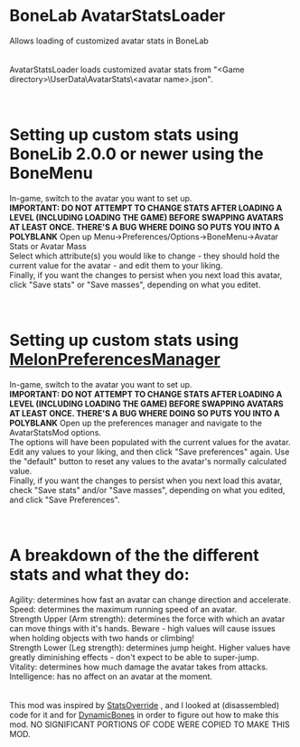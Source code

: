 # BoneLab AvatarStatsLoader
Allows loading of customized avatar stats in BoneLab<br/>
<br/>
<br/>
AvatarStatsLoader loads customized avatar stats from "\<Game directory\>\\UserData\\AvatarStats\\\<avatar name\>.json".<br/>
<br/>
<br/>
# Setting up custom stats using BoneLib 2.0.0 or newer using the BoneMenu
In-game, switch to the avatar you want to set up.<br/>
**IMPORTANT: DO NOT ATTEMPT TO CHANGE STATS AFTER LOADING A LEVEL (INCLUDING LOADING THE GAME) BEFORE SWAPPING AVATARS AT LEAST ONCE. THERE'S A BUG WHERE DOING SO PUTS YOU INTO A POLYBLANK**
Open up Menu->Preferences/Options->BoneMenu->Avatar Stats or Avatar Mass<br/>
Select which attribute(s) you would like to change - they should hold the current value for the avatar - and edit them to your liking.<br/>
Finally, if you want the changes to persist when you next load this avatar, click "Save stats" or "Save masses", depending on what you editet.<br/>
<br/>
<br/>
# Setting up custom stats using [MelonPreferencesManager](https://github.com/sinai-dev/MelonPreferencesManager)
In-game, switch to the avatar you want to set up.<br/>
**IMPORTANT: DO NOT ATTEMPT TO CHANGE STATS AFTER LOADING A LEVEL (INCLUDING LOADING THE GAME) BEFORE SWAPPING AVATARS AT LEAST ONCE. THERE'S A BUG WHERE DOING SO PUTS YOU INTO A POLYBLANK**
Open up the preferences manager and navigate to the AvatarStatsMod options.<br/>
The options will have been populated with the current values for the avatar.<br/>
Edit any values to your liking, and then click "Save preferences" again. Use the "default" button to reset any values to the avatar's normally calculated value.<br/>
Finally, if you want the changes to persist when you next load this avatar, check "Save stats" and/or "Save masses", depending on what you edited, and click "Save Preferences".<br/>
<br/>
<br/>
# A breakdown of the the different stats and what they do:<br/>
Agility: determines how fast an avatar can change direction and accelerate.<br/>
Speed: determines the maximum running speed of an avatar.<br/>
Strength Upper (Arm strength): determines the force with which an avatar can move things with it's hands. Beware - high values will cause issues when holding objects with two hands or climbing!<br/>
Strength Lower (Leg strength): determines jump height. Higher values have greatly diminishing effects - don't expect to be able to super-jump.<br/>
Vitality: determines how much damage the avatar takes from attacks.<br/>
Intelligence: has no affect on an avatar at the moment.<br/>
<br/>
<br/>
This mod was inspired by [StatsOverride](https://bonelab.thunderstore.io/package/extraes/StatOverride/) , and I looked at (disassembled) code for it and for [DynamicBones](https://bonelab.thunderstore.io/package/LlamasHere/Dynamic_Bones/) in order to figure out how to make this mod. NO SIGNIFICANT PORTIONS OF CODE WERE COPIED TO MAKE THIS MOD.<br/>